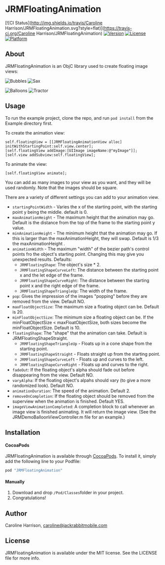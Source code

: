 # JRMFloatingAnimation

[![CI Status](http://img.shields.io/travis/Caroline Harrison/JRMFloatingAnimation.svg?style=flat)](https://travis-ci.org/Caroline Harrison/JRMFloatingAnimation)
[![Version](https://img.shields.io/cocoapods/v/JRMFloatingAnimation.svg?style=flat)](http://cocoapods.org/pods/JRMFloatingAnimation)
[![License](https://img.shields.io/cocoapods/l/JRMFloatingAnimation.svg?style=flat)](http://cocoapods.org/pods/JRMFloatingAnimation)
[![Platform](https://img.shields.io/cocoapods/p/JRMFloatingAnimation.svg?style=flat)](http://cocoapods.org/pods/JRMFloatingAnimation)

## About

JRMFloatingAnimation is an ObjC library used to create floating image views:

![Bubbles](http://i.imgur.com/qK2cqsA.gif) ![Sax](http://i.imgur.com/8NPeUXq.gif)

![Balloons](http://i.imgur.com/0yiav9V.gif) ![Tractor](http://i.imgur.com/2BOmIcQ.gif)

## Usage

To run the example project, clone the repo, and run `pod install` from the Example directory first.

To create the animation view:

	self.floatingView = [[JRMFloatingAnimationView alloc] initWithStartingPoint:self.view.center];
	[self.floatingView addImage:[UIImage imageName:@"myImage"]];
	[self.view addSubview:self.floatingView];

To animate the view:

	[self.floatingView animate];

You can add as many images to your view as you want, and they will be used randomly. Note that the images should be square.

There are a variety of different settings you can add to your animation view.

* `startingPointWidth` - Varies the x of the starting point, with the starting point y being the middle. default is 0.
* `maxAnimationHeight` - The maximum height that the animation may go. Default is the distance from the top of the frame to the starting point y value.
* `minAnimationHeight` - The minimum height that the animation may go. If this is larger than the maxAnimationHeight, they will swap. Default is 1/3 the maxAnimationHeight .
* `animationWidth` - The maximum "width" of the bezier path's control points fro the object's starting point. Changing this may give you unexpected results. Defaults: 
	* `JRMFloatingShape`: The object's size * 2.
	* `JRMFloatingShapeCurveLeft`: The distance between the starting point x and the let edge of the frame.
	* `JRMFloatingShapeCurveRight`: The distance between the starting point x and the right edge of the frame.
	* `JRMFloatingShapeTriangleUp`: The width of the frame.
* `pop`: Gives the impression of the images "popping" before they are removed from the view. Default NO.
* `maxFloatObjectSize`: The maximum size a floating object can be. Default is 20.
* `minFloatObjectSize`: The minimum size a floating object can be. If the minFloatObjectSize < maxFloatObjectSize, both sizes become the minFloatObjectSize. Default is 10.
* `floatingShape`: The "shape" that the animation can take. Default is JRMFloatingShapeStraight.
	* `JRMFloatingShapeTriangleUp` - Floats up in a cone shape from the starting point.
	* `JRMFloatingShapeStraight` - Floats straight up from the starting point.
	* `JRMFloatingShapeCurveLeft` - Floats up and curves to the left.
	* `JRMFloatingShapeCurveRight` - Floats up and curves to the right.
* `fadeOut`: If the floating object's alpha should fade out before disappearing from the view. Default NO.
* `varyAlpha`: If the floating object's alpahs should vary (to give a more randomized look). Default NO.
* `animationDuration`: The speed of the animation. Default 2.
* `removeOnCompletion`: If the floating object should be removed from the superview when the animation is finished. Default YES.
* `imageViewAnimationCompleted`: A completion block to call whenever an image view is finished animating. It will return the image view. (See the JRMDemoBalloonViewController.m file for an example.)

## Installation

#### CocoaPods
JRMFloatingAnimation is available through [CocoaPods](http://cocoapods.org). To install
it, simply add the following line to your Podfile:

```ruby
pod "JRMFloatingAnimation"
```

#### Manually
1. Download and drop ```/Pod/Classes```folder in your project.  
2. Congratulations! 

## Author

Caroline Harrison, caroline@jackrabbitmobile.com

## License

JRMFloatingAnimation is available under the MIT license. See the LICENSE file for more info.
